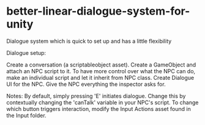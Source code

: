# better-linear-dialogue-system-for-unity
Dialogue system which is quick to set up and has a little flexibility

Dialogue setup:

Create a conversation (a scriptableobject asset).
Create a GameObject and attach an NPC script to it. To have more control over what the NPC can do, make an individual script and let it inherit from NPC class.
Create Dialogue UI for the NPC.
Give the NPC everything the inspector asks for.

Notes: 
By default, simply pressing 'E' initiates dialogue. Change this by contextually changing the 'canTalk' variable in your NPC's script.
To change which button triggers interaction, modify the Input Actions asset found in the Input folder.

